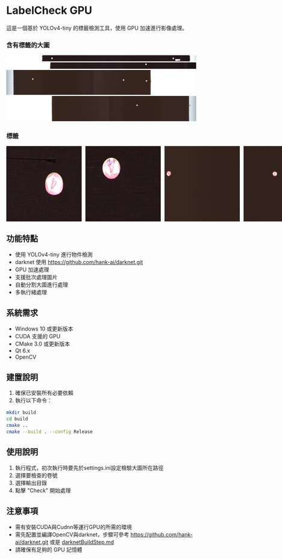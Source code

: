 # LabelCheck GPU

這是一個基於 YOLOv4-tiny 的標籤檢測工具，使用 GPU 加速進行影像處理。

### 含有標籤的大圖
<img src="./image/example1.jpg" alt="含有標籤的大圖">
<img src="./image/example2.jpg" alt="含有標籤的大圖">
<img src="./image/example3.jpg" alt="含有標籤的大圖">
<img src="./image/example4.jpg" alt="含有標籤的大圖">

### 標籤
<div style="display: flex; gap: 10px;">
    <img src="./image/example1_cut.jpg" alt="標籤" style="width: 200px; height: 200px;">
    <img src="./image/example2_cut.jpg" alt="標籤" style="width: 200px; height: 200px;">
    <img src="./image/example3_cut.jpg" alt="標籤" style="width: 200px; height: 200px;">
    <img src="./image/example4_cut.jpg" alt="標籤" style="width: 200px; height: 200px;">
</div>

## 功能特點

- 使用 YOLOv4-tiny 進行物件檢測
- darknet 使用 https://github.com/hank-ai/darknet.git
- GPU 加速處理
- 支援批次處理圖片
- 自動分割大圖進行處理
- 多執行緒處理

## 系統需求

- Windows 10 或更新版本
- CUDA 支援的 GPU
- CMake 3.0 或更新版本
- Qt 6.x
- OpenCV

## 建置說明

1. 確保已安裝所有必要依賴
2. 執行以下命令：
```bash
mkdir build
cd build
cmake ..
cmake --build . --config Release
```

## 使用說明

1. 執行程式，初次執行時要先於settings.ini設定檢驗大圖所在路徑
2. 選擇要檢查的卷號
3. 選擇輸出目錄
4. 點擊 "Check" 開始處理

## 注意事項

- 需有安裝CUDA與Cudnn等運行GPU的所需的環境
- 需先配置並編譯OpenCV與darknet，步驟可參考 https://github.com/hank-ai/darknet.git 或是 [darknetBuildStep.md](darknetBuildStep.md)
- 請確保有足夠的 GPU 記憶體